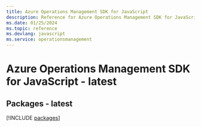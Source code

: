 ```yaml
---
title: Azure Operations Management SDK for JavaScript
description: Reference for Azure Operations Management SDK for JavaScript
ms.date: 01/25/2024
ms.topic: reference
ms.devlang: javascript
ms.service: operationsmanagement
---
```

# Azure Operations Management SDK for JavaScript - latest
## Packages - latest
[!INCLUDE [packages](operations-management-index.md)]